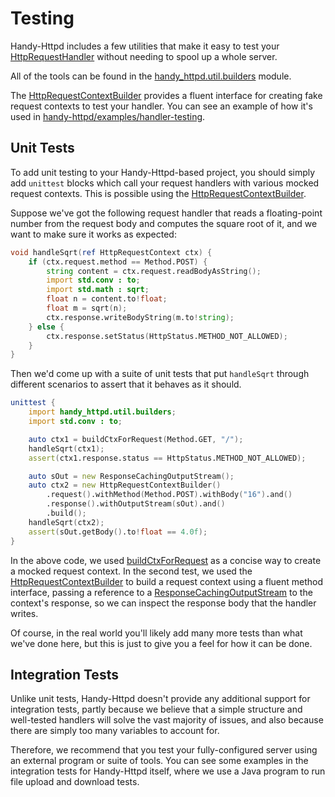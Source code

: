 # Testing

Handy-Httpd includes a few utilities that make it easy to test your [HttpRequestHandler](ddoc-handy_httpd.components.handler.HttpRequestHandler) without needing to spool up a whole server.

All of the tools can be found in the [handy_httpd.util.builders](ddoc-handy_httpd.util.builders) module.

The [HttpRequestContextBuilder](ddoc-handy_httpd.util.builders.HttpRequestContextBuilder) provides a fluent interface for creating fake request contexts to test your handler. You can see an example of how it's used in [handy-httpd/examples/handler-testing](https://github.com/andrewlalis/handy-httpd/tree/main/examples/handler-testing).

## Unit Tests

To add unit testing to your Handy-Httpd-based project, you should simply add `unittest` blocks which call your request handlers with various mocked request contexts. This is possible using the [HttpRequestContextBuilder](ddoc-handy_httpd.util.builders.HttpRequestContextBuilder).

Suppose we've got the following request handler that reads a floating-point number from the request body and computes the square root of it, and we want to make sure it works as expected:

```d
void handleSqrt(ref HttpRequestContext ctx) {
    if (ctx.request.method == Method.POST) {
        string content = ctx.request.readBodyAsString();
        import std.conv : to;
        import std.math : sqrt;
        float n = content.to!float;
        float m = sqrt(n);
        ctx.response.writeBodyString(m.to!string);
    } else {
        ctx.response.setStatus(HttpStatus.METHOD_NOT_ALLOWED);
    }
}
```

Then we'd come up with a suite of unit tests that put `handleSqrt` through different scenarios to assert that it behaves as it should.

```d
unittest {
    import handy_httpd.util.builders;
    import std.conv : to;

    auto ctx1 = buildCtxForRequest(Method.GET, "/");
    handleSqrt(ctx1);
    assert(ctx1.response.status == HttpStatus.METHOD_NOT_ALLOWED);

    auto sOut = new ResponseCachingOutputStream();
    auto ctx2 = new HttpRequestContextBuilder()
        .request().withMethod(Method.POST).withBody("16").and()
        .response().withOutputStream(sOut).and()
        .build();
    handleSqrt(ctx2);
    assert(sOut.getBody().to!float == 4.0f);
}
```

In the above code, we used [buildCtxForRequest](ddoc-handy_httpd.util.builders.buildCtxForRequest.1) as a concise way to create a mocked request context. In the second test, we used the [HttpRequestContextBuilder](ddoc-handy_httpd.util.builders.HttpRequestContextBuilder) to build a request context using a fluent method interface, passing a reference to a [ResponseCachingOutputStream](ddoc-handy_httpd.util.builders.ResponseCachingOutputStream) to the context's response, so we can inspect the response body that the handler writes.

Of course, in the real world you'll likely add many more tests than what we've done here, but this is just to give you a feel for how it can be done.

## Integration Tests

Unlike unit tests, Handy-Httpd doesn't provide any additional support for integration tests, partly because we believe that a simple structure and well-tested handlers will solve the vast majority of issues, and also because there are simply too many variables to account for.

Therefore, we recommend that you test your fully-configured server using an external program or suite of tools. You can see some examples in the integration tests for Handy-Httpd itself, where we use a Java program to run file upload and download tests.
